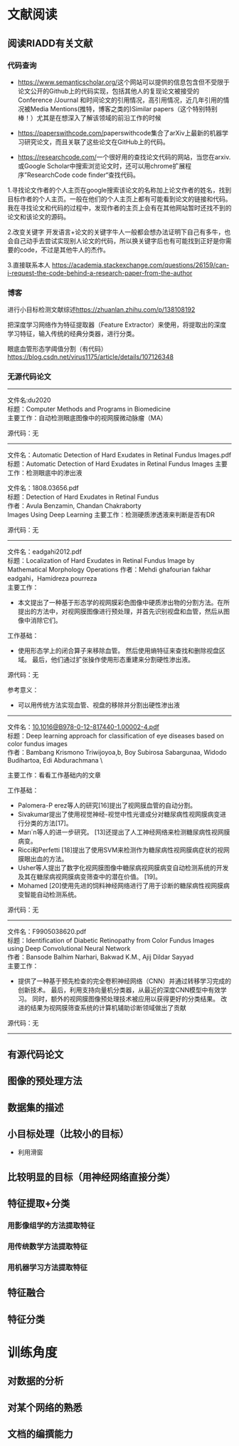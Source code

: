 <script src="ut.js" type="text/javascript"></script>

# 文献阅读

## 阅读RIADD有关文献

###  代码查询

- <https://www.semanticscholar.org/>这个网站可以提供的信息包含但不受限于论文公开的Github上的代码实现，包括其他人的复现论文被接受的Conference /Journal 和时间论文的引用情况，高引用情况，近几年引用的情况被Media Mentions(推特，博客之类的)Similar papers（这个特别特别棒！）尤其是在想深入了解该领域的前沿工作的时候
- <https://paperswithcode.com/>paperswithcode集合了arXiv上最新的机器学习研究论文，而且关联了这些论文在GitHub上的代码。

- <https://researchcode.com/>一个很好用的查找论文代码的网站，当您在arxiv.或Google Scholar中搜索浏览论文时，还可以用chrome扩展程序”ResearchCode code finder“查找代码。 


1.寻找论文作者的个人主页在google搜索该论文的名称加上论文作者的姓名，找到目标作者的个人主页。一般在他们的个人主页上都有可能看到论文的链接和代码。我在寻找论文和代码的过程中，发现作者的主页上会有在其他网站暂时还找不到的论文和该论文的源码。


2.改变关键字 开发语言+论文的关键字牛人一般都会想办法证明下自己有多牛，也会自己动手去尝试实现别人论文的代码，所以换关键字后也有可能找到正好是你需要的code，不过是其他牛人的杰作。

3.直接联系本人
<https://academia.stackexchange.com/questions/26159/can-i-request-the-code-behind-a-research-paper-from-the-author>





### 博客

进行小目标检测文献综述<https://zhuanlan.zhihu.com/p/138108192>

把深度学习网络作为特征提取器（Feature Extractor）来使用，将提取出的深度学习特征，输入传统的经典分类器，进行分类。



眼底血管形态学阈值分割（有代码）<https://blog.csdn.net/virus1175/article/details/107126348>



### 无源代码论文
-----

文件名:du2020  \
标题：Computer Methods and Programs in Biomedicine \
主要工作：自动检测眼底图像中的视网膜微动脉瘤（MA）


源代码：无

------

文件名：Automatic Detection of Hard Exudates in Retinal Fundus Images.pdf \
标题：Automatic Detection of Hard Exudates in Retinal Fundus Images
主要工作：检测眼底中的渗出液

文件名：1808.03656.pdf \
标题：Detection of Hard Exudates in Retinal Fundus \
作者：Avula Benzamin, Chandan Chakraborty \
Images Using Deep Learning
主要工作：检测硬质渗透液来判断是否有DR

源代码：无

-----

文件名：eadgahi2012.pdf \
标题：Localization of Hard Exudates in Retinal Fundus Image by \
Mathematical Morphology Operations 
作者：Mehdi ghafourian fakhar eadgahi，Hamidreza pourreza \
主要工作：
- 本文提出了一种基于形态学的视网膜彩色图像中硬质渗出物的分割方法。在所提出的方法中，对视网膜图像进行预处理，并首先识别视盘和血管，然后从图像中消除它们。 

工作基础：
- 使用形态学上的闭合算子来移除血管。
然后使用熵特征来查找和删除视盘区域。
最后，他们通过扩张操作使用形态重建来分割硬性渗出液。

源代码：无

参考意义：
- 可以用传统方法实现血管、视盘的移除并分割出硬性渗出液

-----
文件名：10.1016@B978-0-12-817440-1.00002-4.pdf \
标题：Deep learning approach for
classification of eye diseases
based on color fundus images \
作者：Bambang Krismono Triwijoyoa,b, Boy Subirosa Sabargunaa,
Widodo Budihartoa, Edi Abdurachmana \

主要工作：看看工作基础内的文章

工作基础：
- Palomera-P erez等人的研究[16]提出了视网膜血管的自动分割。 
- Sivakumar提出了使用视觉神经-视觉中性光谱成分对糖尿病性视网膜病变进行分类的方法[17]。 
- Marı´n等人的进一步研究。 
[13]还提出了人工神经网络来检测糖尿病性视网膜病变。 
- Ricci和Perfetti [18]提出了使用SVM来检测作为糖尿病性视网膜病症状的视网膜眼出血的方法。 
- Usher等人提出了数字化视网膜图像中糖尿病视网膜病变自动检测系统的开发及其在糖尿病视网膜病变筛查中的潜在价值。 
[19]。 
- Mohamed [20]使用先进的饲料神经网络进行了用于诊断的糖尿病性视网膜病变智能自动检测系统。

源代码：无

------
文件名：F9905038620.pdf \
标题：Identification of Diabetic Retinopathy from Color Fundus Images using Deep Convolutional Neural Network \
作者：Bansode Balhim Narhari, Bakwad K.M., Ajij Dildar Sayyad \
主要工作：
- 提供了一种基于预先检查的完全卷积神经网络（CNN）并通过转移学习完成的创新技术。
最后，利用支持向量机分类器，从最近的深度CNN模型中有效学习。
同时，额外的视网膜图像预处理技术被应用以获得更好的分类结果。
改进的结果为视网膜筛查系统的计算机辅助诊断领域做出了贡献

源代码：无

-------

## 有源代码论文



## 图像的预处理方法



## 数据集的描述


## 小目标处理（比较小的目标）

- 利用滑窗


## 比较明显的目标（用神经网络直接分类）

## 特征提取+分类

### 用影像组学的方法提取特征

### 用传统数学方法提取特征

### 用机器学习方法提取特征


## 特征融合


## 特征分类


# 训练角度


##  对数据的分析



##  对某个网络的熟悉


## 文档的编撰能力
